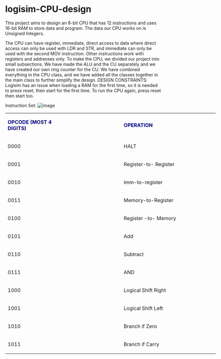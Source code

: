 # logisim-CPU-design
This project aims to design an 8-bit CPU that has 12 instructions and uses 16-bit RAM to store data and program. The data our CPU works on is Unsigned Integers.

The CPU can have register, immediate, direct access to data where direct access can only be used with LDR and STR, and immediate can only be used with the second MOV instruction. Other instructions work with registers and addresses only.
To make the CPU, we divided our project into small subsections. We have made the ALU and the CU separately and we have created our own ring counter for the CU.
We have combined everything in the CPU class, and we have added all the classes together in the main class to further simplify the design. 
DESIGN CONSTRAINTS: Logisim has an issue when loading a RAM for the first time, so it is needed to press reset, then start for the first time. To run the CPU again, press reset then start too.

Instruction Set:
![image](https://github.com/oa2006040/logisim-CPU-design/assets/152556993/db5e4130-f528-4434-bbc3-92cca556bedc)

<table style="width: 678px;">
<tbody>
<tr style="height: 48px;">
<td style="height: 48px; width: 363px;">
<p><span style="color: #0000ff;"><strong><span style="color: #000080;">OPCODE (MOST 4 DIGITS)&nbsp;&nbsp;&nbsp;&nbsp;&nbsp;&nbsp;&nbsp;&nbsp;&nbsp;</span>&nbsp;&nbsp;&nbsp;&nbsp;&nbsp;&nbsp;&nbsp;&nbsp;</strong>&nbsp;&nbsp;&nbsp;&nbsp;&nbsp;&nbsp;</span>&nbsp;&nbsp;&nbsp;&nbsp;&nbsp;&nbsp;&nbsp;&nbsp;&nbsp;&nbsp;&nbsp;&nbsp;&nbsp;&nbsp;&nbsp;&nbsp;&nbsp;&nbsp;&nbsp;&nbsp;&nbsp;&nbsp;&nbsp;&nbsp;&nbsp;&nbsp;&nbsp;&nbsp;</p>
</td>
<td style="height: 48px; width: 301px;">
<p><span style="color: #000080;"><strong>OPERATION</strong></span></p>
</td>
</tr>
<tr style="height: 35px;">
<td style="height: 35px; width: 363px;">
<p>0000</p>
</td>
<td style="height: 35px; width: 301px;">
<p>HALT</p>
</td>
</tr>
<tr style="height: 35px;">
<td style="height: 35px; width: 363px;">
<p>0001</p>
</td>
<td style="height: 35px; width: 301px;">
<p>Register-to- Register</p>
</td>
</tr>
<tr style="height: 35.6667px;">
<td style="height: 35.6667px; width: 363px;">
<p>0010</p>
</td>
<td style="height: 35.6667px; width: 301px;">
<p>Imm-to-register</p>
</td>
</tr>
<tr style="height: 35px;">
<td style="height: 35px; width: 363px;">
<p>0011</p>
</td>
<td style="height: 35px; width: 301px;">
<p>Memory-to-Register</p>
</td>
</tr>
<tr style="height: 35px;">
<td style="height: 35px; width: 363px;">
<p>0100</p>
</td>
<td style="height: 35px; width: 301px;">
<p>Register -to- Memory</p>
</td>
</tr>
<tr style="height: 35px;">
<td style="height: 35px; width: 363px;">
<p>0101</p>
</td>
<td style="height: 35px; width: 301px;">
<p>Add</p>
</td>
</tr>
<tr style="height: 35px;">
<td style="height: 35px; width: 363px;">
<p>0110</p>
</td>
<td style="height: 35px; width: 301px;">
<p>Subtract</p>
</td>
</tr>
<tr style="height: 35px;">
<td style="height: 35px; width: 363px;">
<p>0111</p>
</td>
<td style="height: 35px; width: 301px;">
<p>AND&nbsp;&nbsp;&nbsp;&nbsp;&nbsp;&nbsp;&nbsp;&nbsp;&nbsp;&nbsp;</p>
</td>
</tr>
<tr style="height: 35px;">
<td style="height: 35px; width: 363px;">
<p>1000</p>
</td>
<td style="height: 35px; width: 301px;">
<p>Logical Shift Right</p>
</td>
</tr>
<tr style="height: 35px;">
<td style="height: 35px; width: 363px;">
<p>1001</p>
</td>
<td style="height: 35px; width: 301px;">
<p>Logical Shift Left</p>
</td>
</tr>
<tr style="height: 35px;">
<td style="height: 35px; width: 363px;">
<p>1010</p>
</td>
<td style="height: 35px; width: 301px;">
<p>Branch if Zero&nbsp;&nbsp;&nbsp;&nbsp;&nbsp;</p>
</td>
</tr>
<tr style="height: 35px;">
<td style="height: 35px; width: 363px;">
<p>1011</p>
</td>
<td style="height: 35px; width: 301px;">
<p>Branch if Carry&nbsp;&nbsp;&nbsp;&nbsp;</p>
</td>
</tr>
</tbody>
</table>
